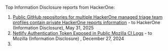 Top Information Disclosure reports from HackerOne:

1. [Public GitHub repositories for multiple HackerOne managed triage team profiles contain private HackerOne reports information](https://hackerone.com/reports/2937622) - to HackerOne (Information Disclosure), May 31, 2025
2. [Netlify Authentication Token Exposed in Public Mozilla CI Logs](https://hackerone.com/reports/2915647) - to Mozilla (Information Disclosure) , December 27, 2024
3. 
